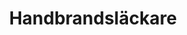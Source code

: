 ---
title: 'Handbrandsläckare'
symbol_image: 'symbols/kr/11.svg'
weight: 11
card: true
card_color: 'bg-symbol-red'
---